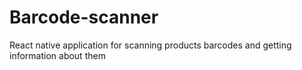 # Barcode-scanner
React native application for scanning products barcodes and getting information about them
